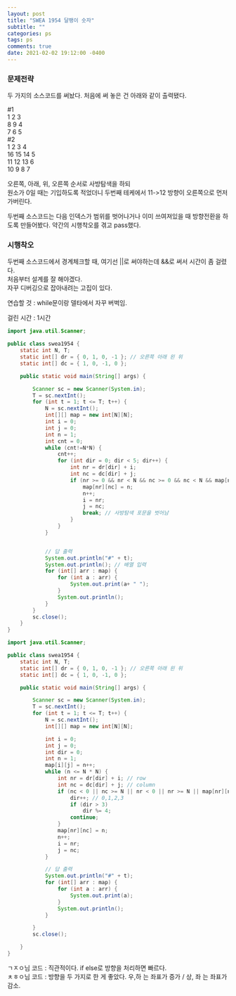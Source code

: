 ```yaml
---
layout: post
title: "SWEA 1954 달팽이 숫자"
subtitle: ""
categories: ps
tags: ps
comments: true
date: 2021-02-02 19:12:00 -0400
---
```


### 문제전략    
두 가지의 소스코드를 써놨다. 
처음에 써 놓은 건 아래와 같이 출력됐다.

#1    
1 2 3  
8 9 4  
7 6 5  
#2  
1 2 3 4  
16 15 14 5  
11 12 13 6  
10 9 8 7  

오른쪽, 아래, 위, 오른쪽 순서로 사방탐색을 하되	 
원소가 0일 때는 기입하도록 적었더니 두번째 테케에서 11->12 방향이 오른쪽으로 먼저 가버린다.  

두번째 소스코드는 다음 인덱스가 범위를 벗어나거나 이미 쓰여져있을 때 방향전환을 하도록 만들어봤다. 약간의 시행착오를 겪고 pass했다.	 

### 시행착오  
두번째 소스코드에서 경계체크할 때, 여기선 ||로 써야하는데 &&로 써서 시간이 좀 걸렸다.  
처음부터 설계를 잘 해야겠다.  
자꾸 디버깅으로 잡아내려는 고집이 있다.  

연습할 것 : while문이랑 델타에서 자꾸 버벅임. 

걸린 시간 : 1시간  


```java
import java.util.Scanner;

public class swea1954 {
	static int N, T;
	static int[] dr = { 0, 1, 0, -1 }; // 오른쪽 아래 왼 위
	static int[] dc = { 1, 0, -1, 0 };

	public static void main(String[] args) {

		Scanner sc = new Scanner(System.in);
		T = sc.nextInt();
		for (int t = 1; t <= T; t++) {
			N = sc.nextInt();
			int[][] map = new int[N][N];
			int i = 0;
			int j = 0;
			int n = 1;
			int cnt = 0;
			while (cnt!=N*N) {
				cnt++;
				for (int dir = 0; dir < 5; dir++) {
					int nr = dr[dir] + i;
					int nc = dc[dir] + j;
					if (nr >= 0 && nr < N && nc >= 0 && nc < N && map[nr][nc] == 0) {
						map[nr][nc] = n;
						n++;
						i = nr;
						j = nc;
						break; // 사방탐색 포문을 벗어남
					}
				}
			}


			// 답 출력
			System.out.println("#" + t);
			System.out.println(); // 배열 입력
			for (int[] arr : map) {
				for (int a : arr) {
					System.out.print(a+ " ");
				}
				System.out.println();
			}
		}
		sc.close();
	}
}


```

```java
import java.util.Scanner;

public class swea1954 {
	static int N, T;
	static int[] dr = { 0, 1, 0, -1 }; // 오른쪽 아래 왼 위
	static int[] dc = { 1, 0, -1, 0 };

	public static void main(String[] args) {

		Scanner sc = new Scanner(System.in);
		T = sc.nextInt();
		for (int t = 1; t <= T; t++) {
			N = sc.nextInt();
			int[][] map = new int[N][N];

			int i = 0;
			int j = 0;
			int dir = 0;
			int n = 1;
			map[i][j] = n++;
			while (n <= N * N) {
				int nr = dr[dir] + i; // row
				int nc = dc[dir] + j; // column
				if (nc < 0 || nc >= N || nr < 0 || nr >= N || map[nr][nc] > 0) {// 범위밖이거나 이미 값이 있으면
					dir++; // 0,1,2,3
					if (dir > 3)
						dir %= 4;
					continue;
				}
				map[nr][nc] = n;
				n++;
				i = nr;
				j = nc;
			}

			// 답 출력
			System.out.println("#" + t);
			for (int[] arr : map) {
				for (int a : arr) {
					System.out.print(a);
				}
				System.out.println();
			}

		}
		sc.close(); 

	}
}

```

ㄱㅈㅇ님 코드 : 직관적이다. if else로 방향을 처리하면 빠르다.  
ㅊㅎㅇ님 코드 : 방향을 두 가지로 한 게 좋았다. 우,하 는 좌표가 증가 / 상, 좌 는 좌표가 감소.  
